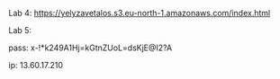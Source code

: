 Lab 4: https://yelyzavetalos.s3.eu-north-1.amazonaws.com/index.html 

Lab 5:

pass: x-!*k249A1Hj=kGtnZUoL=dsKjE@I2?A

ip: 13.60.17.210
